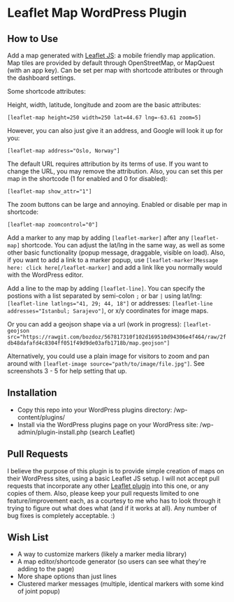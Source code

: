 Leaflet Map WordPress Plugin
========

How to Use
----------

Add a map generated with <a href="http://www.leafletjs.com/" target="_blank">Leaflet JS</a>: a mobile friendly map application.  Map tiles are provided by default through OpenStreetMap, or MapQuest (with an app key).  Can be set per map with shortcode attributes or through the dashboard settings.

Some shortcode attributes:

Height, width, latitude, longitude and zoom are the basic attributes:

`[leaflet-map height=250 width=250 lat=44.67 lng=-63.61 zoom=5]`

However, you can also just give it an address, and Google will look it up for you:

`[leaflet-map address="Oslo, Norway"]`

The default URL requires attribution by its terms of use.  If you want to change the URL, you may remove the attribution.  Also, you can set this per map in the shortcode (1 for enabled and 0 for disabled):

`[leaflet-map show_attr="1"]`

The zoom buttons can be large and annoying.  Enabled or disable per map in shortcode:

`[leaflet-map zoomcontrol="0"]`

Add a marker to any map by adding `[leaflet-marker]` after any `[leaflet-map]` shortcode.  You can adjust the lat/lng in the same way, as well as some other basic functionality (popup message, draggable, visible on load).  Also, if you want to add a link to a marker popup, use `[leaflet-marker]Message here: click here[/leaflet-marker]` and add a link like you normally would with the WordPress editor.

Add a line to the map by adding `[leaflet-line]`. You can specify the postions with a list separated by semi-colon `;` or bar `|` using lat/lng: `[leaflet-line latlngs="41, 29; 44, 18"]` or addresses: `[leaflet-line addresses="Istanbul; Sarajevo"]`, or x/y coordinates for image maps.

Or you can add a geojson shape via a url (work in progress): `[leaflet-geojson src="https://rawgit.com/bozdoz/567817310f102d169510d94306e4f464/raw/2fdb48dafafd4c8304ff051f49d9de03afb1718b/map.geojson"]`

Alternatively, you could use a plain image for visitors to zoom and pan around with `[leaflet-image source="path/to/image/file.jpg"]`.  See screenshots 3 - 5 for help setting that up.

Installation
------------

* Copy this repo into your WordPress plugins directory: /wp-content/plugins/
* Install via the WordPress plugins page on your WordPress site: /wp-admin/plugin-install.php (search Leaflet)

Pull Requests
----------

I believe the purpose of this plugin is to provide simple creation of maps on their WordPress sites, using a basic Leaflet JS setup.  I will not accept pull requests that incorporate any other [Leaflet plugin](http://leafletjs.com/plugins.html) into this one, or any copies of them.  Also, please keep your pull requests limited to one feature/improvement each, as a courtesy to me who has to look through it trying to figure out what does what (and if it works at all).  Any number of bug fixes is completely acceptable. :)

Wish List
---------

* A way to customize markers (likely a marker media library)
* A map editor/shortcode generator (so users can see what they're adding to the page)
* More shape options than just lines
* Clustered marker messages (multiple, identical markers with some kind of joint popup)
